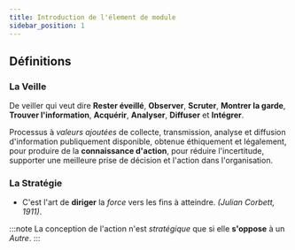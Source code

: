 ```yaml
---
title: Introduction de l'élement de module
sidebar_position: 1
---
```


## Définitions

### La Veille

De veiller qui veut dire **Rester éveillé**, **Observer**, **Scruter**, **Montrer la garde**, **Trouver l'information**, **Acquérir**, **Analyser**, **Diffuser** et **Intégrer**.

Processus à _valeurs ajoutées_ de collecte, transmission, analyse et diffusion d'information publiquement disponible, obtenue éthiquement et légalement, pour produire de la **connaissance d'action**, pour réduire l'incertitude, supporter une meilleure prise de décision et l'action dans l'organisation.

### La Stratégie

- C'est l'art de **diriger** la _force_ vers les fins à atteindre. _(Julian Corbett, 1911)_.

:::note
La conception de l'action n'est _stratégique_ que si elle **s'oppose** à un _Autre_.
:::

